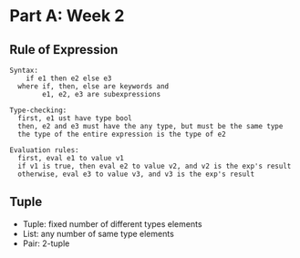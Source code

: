 # Part A: Week 2

## Rule of Expression

```
Syntax:
    if e1 then e2 else e3
  where if, then, else are keywords and
        e1, e2, e3 are subexpressions

Type-checking:
  first, e1 ust have type bool
  then, e2 and e3 must have the any type, but must be the same type
  the type of the entire expression is the type of e2

Evaluation rules:
  first, eval e1 to value v1
  if v1 is true, then eval e2 to value v2, and v2 is the exp's result
  otherwise, eval e3 to value v3, and v3 is the exp's result
```

## Tuple

- Tuple: fixed number of different types elements
- List: any number of same type elements
- Pair: 2-tuple